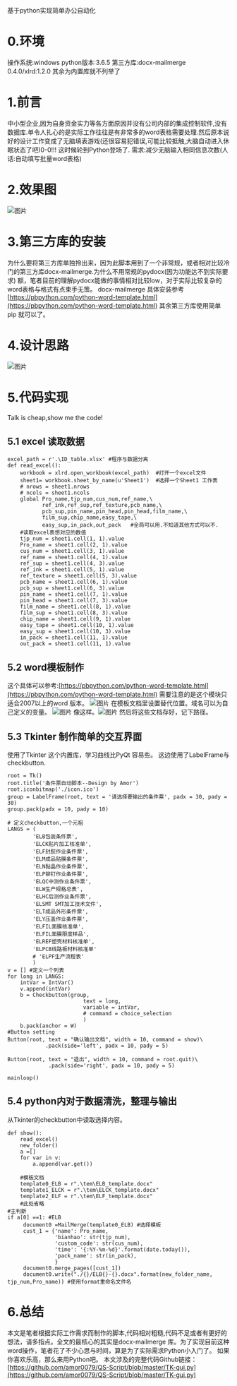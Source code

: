 基于python实现简单办公自动化
 # 0.环境
操作系统:windows
python版本:3.6.5
第三方库:docx-mailmerge 0.4.0/xlrd:1.2.0
其余为内置库就不列举了
# 1.前言
中小型企业,因为自身资金实力等各方面原因并没有公司内部的集成控制软件,没有数据库.单令人扎心的是实际工作往往是有非常多的word表格需要处理.然后原本说好的设计工作变成了无脑填表游戏(还很容易犯错误,可能比较抵触,大脑自动进入休眠状态了吧)0-0!!!
这时候轮到Python登场了.
需求:减少无脑输入相同信息次数(人话:自动填写批量word表格)
# 2.效果图
![图片](https://uploader.shimo.im/f/rguAJ5rPdFIGvkq8.png!thumbnail)
# 3.第三方库的安装
为什么要将第三方库单独拎出来，因为此脚本用到了一个非常规，或者相对比较冷门的第三方库docx-mailmerge.为什么不用常规的pydocx(因为功能达不到实际要求) 额，笔者目前的理解pydocx能做的事情相对比较low，对于实际比较复杂的word表格与格式有点束手无策。
docx-mailmerge 具体安装参考[https://pbpython.com/python-word-template.html](https://pbpython.com/python-word-template.html)
其余第三方库使用简单pip 就可以了。
# 4.设计思路
![图片](https://uploader.shimo.im/f/z1JSaHKSHRsSdxku.png!thumbnail)
# 5.代码实现
Talk is cheap,show me the code!
## 5.1 excel 读取数据
```
excel_path = r'.\ID_table.xlsx' #程序与数据分离
def read_excel():
    workbook = xlrd.open_workbook(excel_path)  #打开一个excel文件
    sheet1= workbook.sheet_by_name(u'Sheet1')  #选择一个Sheet1 工作表
    # nrows = sheet1.nrows
    # ncols = sheet1.ncols
    global Pro_name,tjp_num,cus_num,ref_name,\
           ref_ink,ref_sup,ref_texture,pcb_name,\
           pcb_sup,pin_name,pin_head,pin_head,film_name,\
           film_sup,chip_name,easy_tape,\
           easy_sup,in_pack,out_pack   #全局可以用.不知道其他方式可以不.
    #读取excel表想对应的数值
    tjp_num = sheet1.cell(1, 1).value
    Pro_name = sheet1.cell(2, 1).value
    cus_num = sheet1.cell(3, 1).value
    ref_name = sheet1.cell(4, 1).value
    ref_sup = sheet1.cell(4, 3).value
    ref_ink = sheet1.cell(5, 1).value
    ref_texture = sheet1.cell(5, 3).value
    pcb_name = sheet1.cell(6, 1).value
    pcb_sup = sheet1.cell(6, 3).value
    pin_name = sheet1.cell(7, 1).value
    pin_head = sheet1.cell(7, 3).value
    film_name = sheet1.cell(8, 1).value
    film_sup = sheet1.cell(8, 3).value
    chip_name = sheet1.cell(9, 1).value
    easy_tape = sheet1.cell(10, 1).value
    easy_sup = sheet1.cell(10, 3).value
    in_pack = sheet1.cell(11, 1).value
    out_pack = sheet1.cell(11, 1).value
```
## 5.2 word模板制作
这个具体可以参考:[https://pbpython.com/python-word-template.html](https://pbpython.com/python-word-template.html)
需要注意的是这个模块只适合2007以上的word 版本。
![图片](https://uploader.shimo.im/f/4yMB8ypBoHAFtEGa.png!thumbnail)
在模板文档里设置替代位置。域名可以为自己定义的变量。
![图片](https://uploader.shimo.im/f/TaSyhnjPuSQz2bUg.png!thumbnail)
像这样。![图片](https://uploader.shimo.im/f/WlSIjs9Apccrse1n.png!thumbnail)
然后将这些文档存好，记下路径。
## 5.3 Tkinter 制作简单的交互界面
使用了Tkinter 这个内置库，学习曲线比PyQt 容易些。
这边使用了LabelFrame与checkbutton.
```
root = Tk()
root.title('条件票自动脚本--Design by Amor')
root.iconbitmap('./icon.ico')
group = LabelFrame(root, text = '请选择要输出的条件票', padx = 30, pady = 30)
group.pack(padx = 10, pady = 10)

# 定义checkbutton,一个元祖
LANGS = (
        'ELB包装条件票',
        'ELCK贴片加工核准单',
        'ELF封胶作业条件票',
        'ELM成品贴膜条件票',
        'ELN黏晶作业条件票',
        'ELP铆钉作业条件票',
        'ELQC中测作业条件票',
        'ELW生产规格总表',
        'ELHC后测作业条件票',
        'ELSMT SMT加工技术文件',
        'ELT成品外形条件票',
        'ELY压盖作业条件票',
        'ELFIL面膜核准单',
        'ELFIL面膜限度样品',
        'ELREF塑壳材料核准单',
        'ELPCB线路板材料核准单'
        # 'ELPF生产流程表'
        )
v = [] #定义一个列表
for long in LANGS:
    intVar = IntVar()
    v.append(intVar)
    b = Checkbutton(group,
                        text = long,
                        variable = intVar,
                        # command = choice_selection
                        )
    b.pack(anchor = W)
#Button setting
Button(root, text = "确认输出文档", width = 10, command = show)\
            .pack(side='left', padx = 10, pady = 5)

Button(root, text = "退出", width = 10, command = root.quit)\
             .pack(side='right', padx = 10, pady = 5)

mainloop()
```
## 5.4 python内对于数据清洗，整理与输出
从Tkinter的checkbutton中读取选择内容。
```
def show():
    read_excel()
    new_folder()
    a =[]
    for var in v:
        a.append(var.get())

    #模板文档
    template0_ELB = r".\tem\ELB_template.docx"
    template1_ELCK = r".\tem\ELCK_template.docx"
    template2_ELF = r".\tem\ELF_template.docx"
    #此处省略
#主判断
if a[0] ==1: #ELB
     document0 =MailMerge(template0_ELB) #选择模板
     cust_1 = {'name': Pro_name,
               'bianhao': str(tjp_num),
               'custom_code': str(cus_num),
               'time': '{:%Y-%m-%d}'.format(date.today()),
               'pack_name': str(in_pack),
               }
     document0.merge_pages([cust_1])
     document0.write("./{}/ELB{}-{}.docx".format(new_folder_name, tjp_num,Pro_name)) #使用format重命名文件名
```
# 6.总结
本文是笔者根据实际工作需求而制作的脚本,代码相对粗糙,代码不足或者有更好的想法，请多指点。全文的最核心的其实是docx-mailmerge 库。为了实现目前这种word操作，笔者花了不少心思与时间，算是为了实际需求Python小入门了。
如果你喜欢乐高，那么来用Python吧。
本文涉及的完整代码Github链接：[https://github.com/amor0079/QS-Script/blob/master/TK-gui.py](https://github.com/amor0079/QS-Script/blob/master/TK-gui.py)
